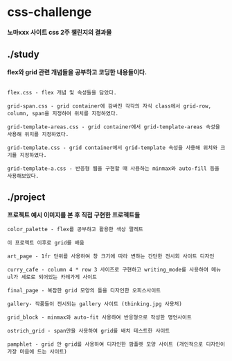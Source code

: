 # css-challenge

**노마xxx 사이트 css 2주 챌린지의 결과물**




## ./study

**flex와 grid 관련 개념들을 공부하고 코딩한 내용들이다.**

```

flex.css - flex 개념 및 속성들을 담았다.

grid-span.css - grid container에 감싸진 각각의 자식 class에서 grid-row, column, span을 지정하여 위치를 지정하였다.

grid-template-areas.css - grid container에서 grid-template-areas 속성을 사용해 위치를 지정하였다.

grid-template.css - grid container에서 grid-template 속성을 사용해 위치와 크기를 지정하였다.

grid-template-a.css - 반응형 웹을 구현할 때 사용하는 minmax와 auto-fill 등을 사용해보았다.
```

## ./project

**프로젝트 예시 이미지를 본 후 직접 구현한 프로젝트들**

```
color_palette - flex를 공부하고 활용한 색상 팔레트

이 프로젝트 이후로 grid를 배움

art_page - 1fr 단위를 사용하여 창 크기에 따라 변하는 간단한 전시회 사이트 디자인

curry_cafe - column 4 * row 3 사이즈로 구현하고 writing_mode를 사용하여 메뉴 ul가 세로로 되어있는 카레가게 사이트

final_page - 복잡한 grid 모양의 틀을 디자인한 오피스사이트

gallery- 작품들이 전시되는 gallery 사이트 (thinking.jpg 사용처)

grid_block - minmax와 auto-fit 사용하여 반응형으로 작성한 명언사이트

ostrich_grid - span만을 사용하여 grid를 배치 테스트한 사이트

pamphlet - grid 안 grid를 사용하여 디자인한 팜플렛 모양 사이트 (개인적으로 디자인이 가장 마음에 드는 사이트)
```